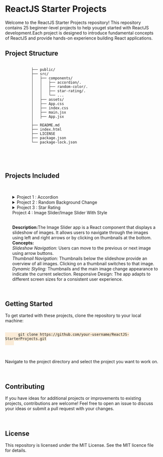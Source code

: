 <body>
    <h1>ReactJS Starter Projects</h1>
    Welcome to the ReactJS Starter Projects repository! This repository contains 25 beginner-level projects to help
    youget started with ReactJS development.Each project is
    designed to introduce fundamental concepts of ReactJS and provide hands-on experience building React applications.
    <h2>Project Structure</h2>
    <pre>
        <code>
            ├── public/
            ├── src/
            │   ├── components/
            │   │   ├── accordion/.
            │   │   ├── random-color/.
            │   │   ├── star-rating/.
            │   │   └── ...
            │   ├── assets/
            │   ├── App.css
            │   ├── index.css
            │   ├── main.jsx
            │   ├── App.jsx
            │   
            ├── README.md
            ├── index.html
            ├── LICENSE
            ├── package.json
            └── package-lock.json
        </code>
    </pre>
    <br>
    <h2>Projects Included</h2>
    <br>
    <ul>
        <details>
            <summary>Project 1 : Accordion
            </summary>
            <br>
            <p> <strong>Description:</strong> The Accordion component is a user interface element that allows users to
                expand and collapse content sections by clicking on the accordion titles.It provides both single and
                multiple selection modes, enabling users to select one or multiple items at a time.
                <br>
                <strong>Concepts:</strong>
                <br>
                <em>State Management:</em> Utilizing React's useState hook to manage the state of selected items
                (selected for single selection mode and multiple for multi-selection mode).
                <br>
                <em>Event Handling:</em> Handling click events on the accordion titles to toggle item selection and
                enable
                multi-selection mode.
                <br>
                <em>Conditional Rendering:</em> Dynamically rendering content sections based on the selected items and
                the current
                selection mode.
                <br>
                <em>Component Styling:</em> Applying CSS classes dynamically to style selected items and indicate their
                active state.
                <br>
                <em>Component Composition:</em> Structuring the Accordion component with reusable title and content
                sections,
                enhancing modularity and reusability.
            </p>
        </details>
        <details>
            <summary>Project 2 : Random Background Change
            </summary>
            <br>
            <p> <strong>Description:</strong> The project is a simple color generator built using React. It allows users
                to create random colors in either HEX or RGB format. Users can click buttons to switch between the color
                formats and generate random colors accordingly.
                <br>
                <strong>Concepts:</strong>The project utilizes React Hooks, such as `useState`, to manage state
                variables and control the behavior of the color generator. It employs event handling and dynamic styling
                to allow users to toggle between HEX and RGB color formats and generate random colors with visual
                feedback.
            </p>
        </details>
        <details>
            <summary>Project 3 : Star Rating
            </summary>
            <br>
            <p> <strong>Description:</strong>The StarRating component renders a star rating system where users can hover
                over stars to preview their rating before clicking to select. It dynamically updates star icons based on
                user interactions, offering a visually intuitive rating experience.
                <br>
                <strong>Concepts:</strong><em><br>State Management with React Hooks (useState):</em>The component
                employs useState to manage the current rating and hover states, enabling real-time updates to star
                appearances in response to user interactions.<br>
                <em>Event Handling:</em>Event handlers such as handleClick, handleMouseEnter, and handleMouseLeave are
                implemented to respond to user actions, facilitating the selection and preview of star ratings.
            </p>
        </details>
        <summary>Project 4 : Image Slider/Image Slider With Style
        </summary>
        <br>
        <p> <strong>Description:</strong>The Image Slider app is a React component that displays a slideshow of images.
            It allows users to navigate through the images using left and right arrows or by clicking on thumbnails at
            the bottom.
            <br>
            <strong>Concepts:</strong><em><br>
                Slideshow Navigation:</em> Users can move to the previous or next image using arrow buttons.<br>
            <em>Thumbnail Navigation:</em> Thumbnails below the slideshow provide an overview of all images. Clicking on
            a thumbnail switches to that image. <br>
            <em>Dynamic Styling:</em> Thumbnails and the main image change appearance to indicate the current selection.
            Responsive Design: The app adapts to different screen sizes for a consistent user experience.
        </p>
        </details>
    </ul>
    <br>
    <h2>Getting Started</h2>
    To get started with these projects, clone the repository to your local machine:
    <br>
    <pre>
    <code style="background-color: antiquewhite;">
      git clone https://github.com/your-username/ReactJS-StarterProjects.git
    </code>
</pre>
    <br>
    <p>Navigate to the project directory and select the project you want to work on.</p>
    <br>
    <h2>Contributing</h2>
    <p>If you have ideas for additional projects or improvements to existing projects, contributions are welcome! Feel
        free to open an issue to discuss your ideas or submit a pull request with your changes.</p>
    <br>
    <h2>License</h2>
    <p>This repository is licensed under the MIT License. See the MIT licence file for details.</p>

</body>